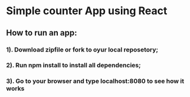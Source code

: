 # Simple counter App using React

## How to run an app:

### 1). Download zipfile or fork to oyur local reposetory;

### 2). Run npm install to install all dependencies;

### 3). Go to your browser and type localhost:8080 to see how it works
